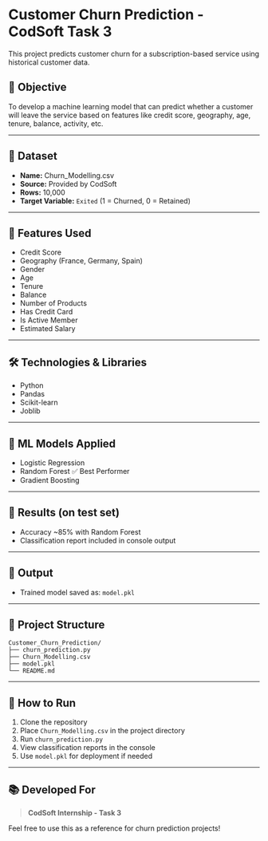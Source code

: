 # Customer Churn Prediction - CodSoft Task 3

This project predicts customer churn for a subscription-based service using historical customer data.

## 📌 Objective

To develop a machine learning model that can predict whether a customer will leave the service based on features like credit score, geography, age, tenure, balance, activity, etc.

---

## 📂 Dataset

* **Name:** Churn\_Modelling.csv
* **Source:** Provided by CodSoft
* **Rows:** 10,000
* **Target Variable:** `Exited` (1 = Churned, 0 = Retained)

---

## 🧪 Features Used

* Credit Score
* Geography (France, Germany, Spain)
* Gender
* Age
* Tenure
* Balance
* Number of Products
* Has Credit Card
* Is Active Member
* Estimated Salary

---

## 🛠️ Technologies & Libraries

* Python
* Pandas
* Scikit-learn
* Joblib

---

## 🧠 ML Models Applied

* Logistic Regression
* Random Forest ✅ Best Performer
* Gradient Boosting

---

## 🧾 Results (on test set)

* Accuracy \~85% with Random Forest
* Classification report included in console output

---

## 💾 Output

* Trained model saved as: `model.pkl`

---

## 📁 Project Structure

```
Customer_Churn_Prediction/
├── churn_prediction.py
├── Churn_Modelling.csv
├── model.pkl
└── README.md
```

---

## 🚀 How to Run

1. Clone the repository
2. Place `Churn_Modelling.csv` in the project directory
3. Run `churn_prediction.py`
4. View classification reports in the console
5. Use `model.pkl` for deployment if needed

---

## 📚 Developed For

> **CodSoft Internship - Task 3**

Feel free to use this as a reference for churn prediction projects!
